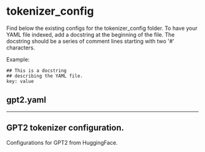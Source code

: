 # tokenizer_config

Find below the existing configs for the tokenizer_config folder. To have your YAML file indexed, add a docstring at the beginning of the file.
The docstring should be a series of comment lines starting with two '#' characters.

Example:
```
## This is a docstring
## describing the YAML file.
key: value
```


## gpt2.yaml

------------------------------------------------------------------------------
GPT2 tokenizer configuration.
------------------------------------------------------------------------------
Configurations for GPT2 from HuggingFace.
